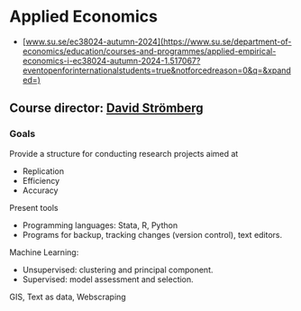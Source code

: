# Applied Economics
- [www.su.se/ec38024-autumn-2024](https://www.su.se/department-of-economics/education/courses-and-programmes/applied-empirical-economics-i-ec38024-autumn-2024-1.517067?eventopenforinternationalstudents=true&notforcedreason=0&q=&xpanded=)
## Course director: [David Strömberg](https://davidstro.github.io/)
### Goals

Provide a structure for conducting research projects aimed at
- Replication
- Efficiency
- Accuracy

Present tools
- Programming languages: Stata, R, Python
- Programs for backup, tracking changes (version control), text editors.

Machine Learning:
- Unsupervised: clustering and principal component.
- Supervised: model assessment and selection.
  
GIS, Text as data, Webscraping
